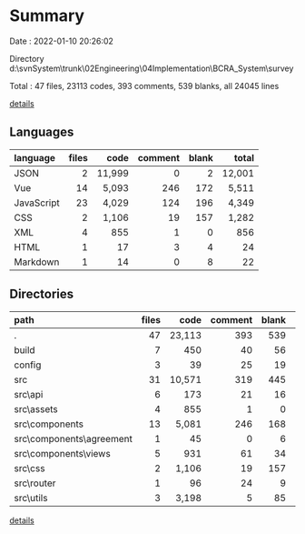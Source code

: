 # Summary

Date : 2022-01-10 20:26:02

Directory d:\svnSystem\trunk\02Engineering\04Implementation\BCRA_System\survey

Total : 47 files,  23113 codes, 393 comments, 539 blanks, all 24045 lines

[details](details.md)

## Languages
| language | files | code | comment | blank | total |
| :--- | ---: | ---: | ---: | ---: | ---: |
| JSON | 2 | 11,999 | 0 | 2 | 12,001 |
| Vue | 14 | 5,093 | 246 | 172 | 5,511 |
| JavaScript | 23 | 4,029 | 124 | 196 | 4,349 |
| CSS | 2 | 1,106 | 19 | 157 | 1,282 |
| XML | 4 | 855 | 1 | 0 | 856 |
| HTML | 1 | 17 | 3 | 4 | 24 |
| Markdown | 1 | 14 | 0 | 8 | 22 |

## Directories
| path | files | code | comment | blank | total |
| :--- | ---: | ---: | ---: | ---: | ---: |
| . | 47 | 23,113 | 393 | 539 | 24,045 |
| build | 7 | 450 | 40 | 56 | 546 |
| config | 3 | 39 | 25 | 19 | 83 |
| src | 31 | 10,571 | 319 | 445 | 11,335 |
| src\api | 6 | 173 | 21 | 16 | 210 |
| src\assets | 4 | 855 | 1 | 0 | 856 |
| src\components | 13 | 5,081 | 246 | 168 | 5,495 |
| src\components\agreement | 1 | 45 | 0 | 6 | 51 |
| src\components\views | 5 | 931 | 61 | 34 | 1,026 |
| src\css | 2 | 1,106 | 19 | 157 | 1,282 |
| src\router | 1 | 96 | 24 | 9 | 129 |
| src\utils | 3 | 3,198 | 5 | 85 | 3,288 |

[details](details.md)
